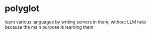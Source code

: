 # polyglot

learn various languages by writing servers in them, without LLM help because the main purpose is learning them